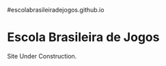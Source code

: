 #escolabrasileiradejogos.github.io

<html>
<body>
<h1>Escola Brasileira de Jogos</h1>
<p>Site Under Construction.</p>
</body>
</html>
